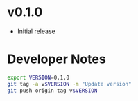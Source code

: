 
# v0.1.0

- Initial release

# Developer Notes

```sh
export VERSION=0.1.0
git tag -a v$VERSION -m "Update version"
git push origin tag v$VERSION
```